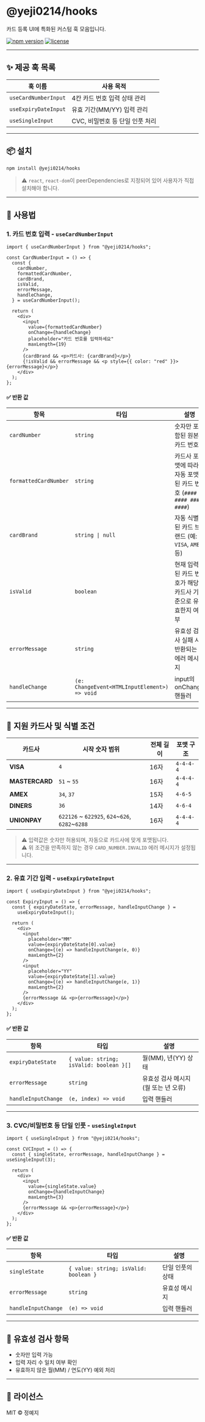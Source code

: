 # @yeji0214/hooks

카드 등록 UI에 특화된 커스텀 훅 모음입니다.

[![npm version](https://img.shields.io/npm/v/@yeji0214/hooks.svg)](https://www.npmjs.com/package/@yeji0214/hooks)
[![license](https://img.shields.io/npm/l/@yeji0214/hooks.svg)](LICENSE)

---

## ✨ 제공 훅 목록

| 훅 이름              | 사용 목적                       |
| -------------------- | ------------------------------- |
| `useCardNumberInput` | 4칸 카드 번호 입력 상태 관리    |
| `useExpiryDateInput` | 유효 기간(MM/YY) 입력 관리      |
| `useSingleInput`     | CVC, 비밀번호 등 단일 인풋 처리 |

---

## 📦 설치

```bash
npm install @yeji0214/hooks
```

> ⚠️ `react`, `react-dom`이 peerDependencies로 지정되어 있어 사용자가 직접 설치해야 합니다.

---

## 🧩 사용법

### 1. 카드 번호 입력 - `useCardNumberInput`

```tsx
import { useCardNumberInput } from "@yeji0214/hooks";

const CardNumberInput = () => {
  const {
    cardNumber,
    formattedCardNumber,
    cardBrand,
    isValid,
    errorMessage,
    handleChange,
  } = useCardNumberInput();

  return (
    <div>
      <input
        value={formattedCardNumber}
        onChange={handleChange}
        placeholder="카드 번호를 입력하세요"
        maxLength={19}
      />
      {cardBrand && <p>카드사: {cardBrand}</p>}
      {!isValid && errorMessage && <p style={{ color: "red" }}>{errorMessage}</p>}
    </div>
  );
};
```

#### ✅ 반환 값

| 항목                  | 타입                                | 설명                                                           |
|-----------------------|-------------------------------------|----------------------------------------------------------------|
| `cardNumber`          | `string`                            | 숫자만 포함된 원본 카드 번호                                     |
| `formattedCardNumber` | `string`                            | 카드사 포맷에 따라 자동 포맷된 카드 번호 (`#### #### #### ####`) |
| `cardBrand`           | `string \| null`                    | 자동 식별된 카드 브랜드 (예: `VISA`, `AMEX` 등)                 |
| `isValid`             | `boolean`                           | 현재 입력된 카드 번호가 해당 카드사 기준으로 유효한지 여부     |
| `errorMessage`        | `string`                            | 유효성 검사 실패 시 반환되는 에러 메시지                        |
| `handleChange`        | `(e: ChangeEvent<HTMLInputElement>) => void` | input의 onChange 핸들러                                |

---

## 🏦 지원 카드사 및 식별 조건

| 카드사       | 시작 숫자 범위                                   | 전체 길이 | 포맷 구조     |
|--------------|---------------------------------------------------|------------|----------------|
| **VISA**     | `4`                                               | 16자        | `4-4-4-4`       |
| **MASTERCARD** | `51` ~ `55`                                     | 16자        | `4-4-4-4`       |
| **AMEX**     | `34`, `37`                                        | 15자        | `4-6-5`         |
| **DINERS**   | `36`                                              | 14자        | `4-6-4`         |
| **UNIONPAY** | `622126` ~ `622925`, `624`~`626`, `6282`~`6288`   | 16자        | `4-4-4-4`       |

> ⚠️ 입력값은 숫자만 허용되며, 자동으로 카드사에 맞게 포맷됩니다.  
> ⚠️ 위 조건을 만족하지 않는 경우 `CARD_NUMBER.INVALID` 에러 메시지가 설정됩니다.


---

### 2. 유효 기간 입력 - `useExpiryDateInput`

```tsx
import { useExpiryDateInput } from "@yeji0214/hooks";

const ExpiryInput = () => {
  const { expiryDateState, errorMessage, handleInputChange } =
    useExpiryDateInput();

  return (
    <div>
      <input
        placeholder="MM"
        value={expiryDateState[0].value}
        onChange={(e) => handleInputChange(e, 0)}
        maxLength={2}
      />
      <input
        placeholder="YY"
        value={expiryDateState[1].value}
        onChange={(e) => handleInputChange(e, 1)}
        maxLength={2}
      />
      {errorMessage && <p>{errorMessage}</p>}
    </div>
  );
};
```

#### ✅ 반환 값

| 항목                | 타입                                    | 설명                                 |
| ------------------- | --------------------------------------- | ------------------------------------ |
| `expiryDateState`   | `{ value: string; isValid: boolean }[]` | 월(MM), 년(YY) 상태                  |
| `errorMessage`      | `string`                                | 유효성 검사 메시지 (월 또는 년 오류) |
| `handleInputChange` | `(e, index) => void`                    | 입력 핸들러                          |

---

### 3. CVC/비밀번호 등 단일 인풋 - `useSingleInput`

```tsx
import { useSingleInput } from "@yeji0214/hooks";

const CVCInput = () => {
  const { singleState, errorMessage, handleInputChange } = useSingleInput(3);

  return (
    <div>
      <input
        value={singleState.value}
        onChange={handleInputChange}
        maxLength={3}
      />
      {errorMessage && <p>{errorMessage}</p>}
    </div>
  );
};
```

#### ✅ 반환 값

| 항목                | 타입                                  | 설명             |
| ------------------- | ------------------------------------- | ---------------- |
| `singleState`       | `{ value: string; isValid: boolean }` | 단일 인풋의 상태 |
| `errorMessage`      | `string`                              | 유효성 메시지    |
| `handleInputChange` | `(e) => void`                         | 입력 핸들러      |

---

## 🧪 유효성 검사 항목

- 숫자만 입력 가능
- 입력 자리 수 일치 여부 확인
- 유효하지 않은 월(MM) / 연도(YY) 예외 처리

---

## 📃 라이선스

MIT © 정예지
